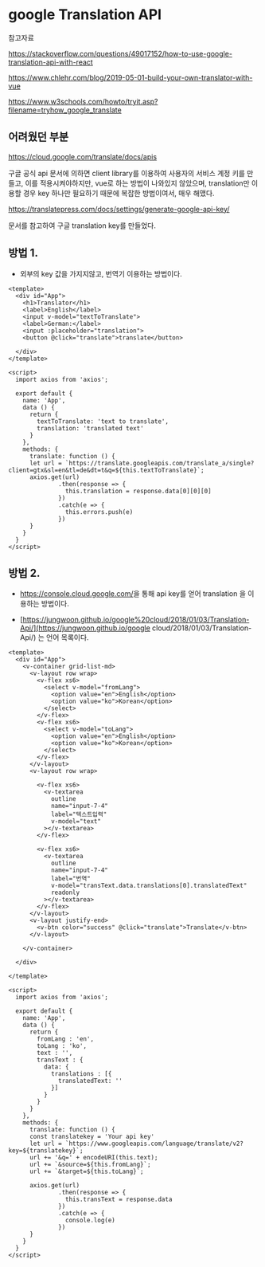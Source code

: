 # google Translation API

참고자료

<https://stackoverflow.com/questions/49017152/how-to-use-google-translation-api-with-react>

<https://www.chlehr.com/blog/2019-05-01-build-your-own-translator-with-vue>

<https://www.w3schools.com/howto/tryit.asp?filename=tryhow_google_translate>



## 어려웠던 부분

<https://cloud.google.com/translate/docs/apis>

구글 공식 api 문서에 의하면 client library를 이용하여 사용자의 서비스 계정 키를 만들고, 이를 적용시켜야하지만, vue로 하는 방법이 나와있지 않았으며, translation만 이용할 경우 key 하나만 필요하기 때문에 복잡한 방법이여서, 매우 해맸다.



<https://translatepress.com/docs/settings/generate-google-api-key/>

문서를 참고하여 구글 translation key를 만들었다.





## 방법 1.

- 외부의 key 값을 가지지않고, 번역기 이용하는 방법이다.



```vue
<template>
  <div id="App">
    <h1>Translator</h1>
    <label>English</label>
    <input v-model="textToTranslate">
    <label>German:</label>
    <input :placeholder="translation">
    <button @click="translate">translate</button>

  </div>
</template>

<script>
  import axios from 'axios';

  export default {
    name: 'App',
    data () {
      return {
        textToTranslate: 'text to translate',
        translation: 'translated text'
      }
    },
    methods: {
      translate: function () {
      let url = `https://translate.googleapis.com/translate_a/single?client=gtx&sl=en&tl=de&dt=t&q=${this.textToTranslate}`;
      axios.get(url)
              .then(response => {
                this.translation = response.data[0][0][0]
              })
              .catch(e => {
                this.errors.push(e)
              })
      }
    }
  }
</script>

```



## 방법 2.

- <https://console.cloud.google.com/>을 통해 api key를 얻어 translation 을 이용하는 방법이다.

- [https://jungwoon.github.io/google%20cloud/2018/01/03/Translation-Api/](https://jungwoon.github.io/google cloud/2018/01/03/Translation-Api/) 는 언어 목록이다.

  

```vue
<template>
  <div id="App">
    <v-container grid-list-md>
      <v-layout row wrap>
        <v-flex xs6>
          <select v-model="fromLang">
            <option value="en">English</option>
            <option value="ko">Korean</option>
          </select>
        </v-flex>
        <v-flex xs6>
          <select v-model="toLang">
            <option value="en">English</option>
            <option value="ko">Korean</option>
          </select>
        </v-flex>
      </v-layout>
      <v-layout row wrap>

        <v-flex xs6>
          <v-textarea
            outline
            name="input-7-4"
            label="텍스트입력"
            v-model="text"
          ></v-textarea>
        </v-flex>

        <v-flex xs6>
          <v-textarea
            outline
            name="input-7-4"
            label="번역"
            v-model="transText.data.translations[0].translatedText"
            readonly
          ></v-textarea>
        </v-flex>
      </v-layout>
      <v-layout justify-end>
        <v-btn color="success" @click="translate">Translate</v-btn>
      </v-layout>

    </v-container>

  </div>

</template>

<script>
  import axios from 'axios';

  export default {
    name: 'App',
    data () {
      return {
        fromLang : 'en',
        toLang : 'ko',
        text : '',
        transText : {
          data: {
            translations : [{
              translatedText: ''
            }]
          }
        }
      }
    },
    methods: {
      translate: function () {
      const translatekey = 'Your api key'
      let url = `https://www.googleapis.com/language/translate/v2?key=${translatekey}`;
      url += '&q=' + encodeURI(this.text);
      url += `&source=${this.fromLang}`;
      url += `&target=${this.toLang}`;

      axios.get(url)
              .then(response => {
                this.transText = response.data
              })
              .catch(e => {
                console.log(e)
              })
      }
    }
  }
</script>
```



